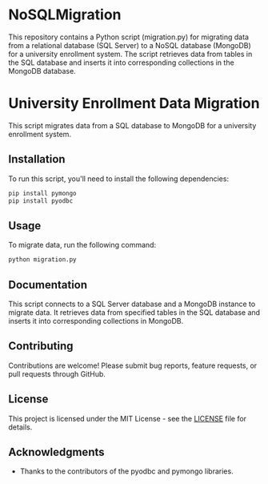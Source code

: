 # NoSQLMigration
This repository contains a Python script (migration.py) for migrating data from a relational database (SQL Server) to a NoSQL database (MongoDB) for a university enrollment system. The script retrieves data from tables in the SQL database and inserts it into corresponding collections in the MongoDB database.

# University Enrollment Data Migration

This script migrates data from a SQL database to MongoDB for a university enrollment system.

## Installation

To run this script, you'll need to install the following dependencies:

```bash
pip install pymongo
pip install pyodbc
```

## Usage

To migrate data, run the following command:

```bash
python migration.py
```

## Documentation

This script connects to a SQL Server database and a MongoDB instance to migrate data. It retrieves data from specified tables in the SQL database and inserts it into corresponding collections in MongoDB.

## Contributing

Contributions are welcome! Please submit bug reports, feature requests, or pull requests through GitHub.

## License

This project is licensed under the MIT License - see the [LICENSE](LICENSE) file for details.

## Acknowledgments

- Thanks to the contributors of the pyodbc and pymongo libraries.
